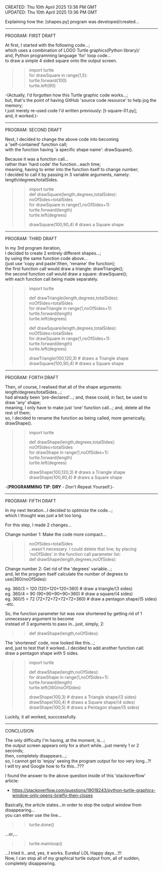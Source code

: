 CREATED: Thu 10th April 2025 13:36 PM GMT  
UPDATED: Thu 10th April 2025 13:36 PM GMT  

Explaining how the: [shapes.py] program was developed/created...

-----

PROGRAM: FIRST DRAFT

At first, I started with the following code...;   
which uses a combination of LOGO Turtle graphics(Python library)/   
and, Python programming language 'for' loop code...     
to draw a simple 4 sided square onto the output screen.    

>>import turtle  
>>for drawSquare in range(1,5):  
>>    turtle.forward(100)  
>>    turtle.left(90)

-(Actually, I'd forgotten how this Turtle graphic code works...;    
but, that's the point of having GitHub 'source code resource' to help jog the memory;    
I just merely re-used code I'd written previously: [t-square-01.py];  
and, it worked.)-    

-----

PROGRAM: SECOND DRAFT

Next, I decided to change the above code into becoming  
a 'self-contained' function call;    
with the function having 'a specific shape name': drawSquare().   
  
Because it was a function call...  
rather than 'hard code' the function...each time;  
meaning, having to enter into the function itself to change number;      
I decided to call it by passing in 3 variable arguments, namely:      
length/degrees/totalSides.  

>>import turtle  
>>def drawSquare(length,degrees,totalSides):       
>>noOfSides=totalSides  
>>for drawSquare in range(1,noOfSides+1):  
>>    turtle.forward(length)  
>>    turtle.left(degrees)  
>>
>>drawSquare(100,90,4)     # draws a Square shape  

-----

PROGRAM: THIRD DRAFT

In my 3rd program iteration,  
I decided to create 2 entirely different shapes...;    
by using the same function code above...  
(just use 'copy and paste'/then, 'rename' the function);    
the first function call would draw a triangle: drawTriangle();      
the second function call would draw a square: drawSquare();    
with each function call being made separately.    

>>import turtle  
>>    
>>def drawTriangle(length,degrees,totalSides):     
>>noOfSides=totalSides  
>>for drawTriangle in range(1,noOfSides+1):  
>>    turtle.forward(length)  
>>    turtle.left(degrees)  
>>
>>def drawSquare(length,degrees,totalSides):       
>>noOfSides=totalSides  
>>for drawSquare in range(1,noOfSides+1):  
>>    turtle.forward(length)  
>>    turtle.left(degrees)  
>>  
>>drawTriangle(100,120,3)  # draws a Triangle shape  
>>drawSquare(100,90,4)     # draws a Square shape  

-----

PROGRAM: FORTH DRAFT

Then, of course, I realised that all of the shape arguments: length/degrees/totalSides...;    
had already been 'pre-declared'...; and, these could, in fact, be used to draw 'any' shape;    
meaning, I only have to make just 'one' function call...; and, delete all the rest of them;    
so, I decided to rename the function as being called, more generically, drawShape().      

>>import turtle
>>    
>>def drawShape(length,degrees,totalSides):         
>>noOfSides=totalSides  
>>for drawShape in range(1,noOfSides+1):    
>>    turtle.forward(length)    
>>    turtle.left(degrees)  
>>
>>drawShape(100,120,3)  # draws a Triangle shape  
>>drawShape(100,90,4)   # draws a Square shape  

-(**PROGRAMMING TIP**: **DRY** - *D*on't *R*epeat *Y*ourself.)-  

-----

PROGRAM: FIFTH DRAFT

In my next iteration...I decided to *optimize* the code...;     
which I thought was just a bit too long.  

For this step, I made 2 changes...  

Change number 1: Make the code more compact...  

>>noOfSides=totalSides  
..wasn't necessary. I could delete that line; by placing 'noOfSides' in the function call parameter list:   
>>def drawShape(length,degrees,noOfSides):         

Change number 2: Get rid of the 'degrees' variable...;   
and, let the program itself calculate the number of degrees to use(360/noOfSides):

eg. 360/3 = 120 (120+120+120=360) # draw a triangle/(3 sides)     
eg. 360/4 = 90 (90+90+90+90=360)  # draw a square/(4 sides)  
eg. 360/5 = 72 (72+72+72+72+72=360) # draw a pentagon shape/(5 sides)  
-etc.  

So, the function parameter list was now shortened by getting rid of 1 unnecessary argument to become  
instead of 3 arguments to pass in...just, simply, 2:       
>>def drawShape(length,noOfSides):           

The 'shortened' code, now looked like this...;  
and, just to test that it worked...I decided to add another function call:   
draw a pentagon shape with 5 sides.  

>>import turtle  
>>    
>>def drawShape(length,noOfSides):         
>>for drawShape in range(1,noOfSides+1):    
>>    turtle.forward(length)    
>>    turtle.left(360/noOfSides)  
>>
>>drawShape(100,3)  # draws a Triangle shape/(3 sides)   
>>drawShape(100,4)   # draws a Square shape/(4 sides)  
>>drawShape(100,5)   # draws a Pentagon shape/(5 sides)  

Luckily, it all worked, succcessfully.

-----

CONCLUSION

The only difficulty I'm having, at the moment, is...;  
the output screen appears only for a short while...just merely 1 or 2 seconds;   
then, completely disappears...;  
so, I cannot get to 'enjoy' seeing the program output for too very long...?!  
I will try and Google how to fix this...???

I found the answer to the above question inside of this 'stackoverflow' article:    

- https://stackoverflow.com/questions/19018243/python-turtle-graphics-window-only-opens-briefly-then-closes        

Basically, the article states...in order to stop the output window from disappearing...  
you can either use the line...
  
>>turtle.done()    

...or,...  

>>turtle.mainloop()  

...I tried it...and, yes, it works. Eureka! LOL Happy days...!!!  
Now, I can stop all of my graphical turtle output from, all of sudden, completely disappearing.  


 
